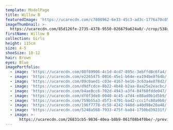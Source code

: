 ```yaml
---
template: ModelPage
title: Willow B
featuredImage: 'https://ucarecdn.com/c7808962-6e33-45c3-ad3c-1776a70c0525/'
imageThumbnail: >-
  https://ucarecdn.com/85d126fe-2735-4378-9550-026679a624a0/-/crop/538x688/443,0/-/preview/
firstName: Willow B
collection: Girls
height: 115cm
size: 4-5
shoeSize: 10-12
hair: Brown
eyes: Blue
imagePortfolio:
  - image: 'https://ucarecdn.com/08f89906-4c1d-4cd7-895c-3ebffd8c6fa4/'
  - image: 'https://ucarecdn.com/e2265475-0016-45e1-b64e-ea194be8f64b/'
  - image: 'https://ucarecdn.com/09c0aed1-c03e-4167-be16-3c63a4e878d2/'
  - image: 'https://ucarecdn.com/d9dfcdce-8b22-4b48-b2aa-8aa25e2eacbc/'
  - image: 'https://ucarecdn.com/b4ae8cc6-702d-4943-a3f4-84f60fdde047/'
  - image: 'https://ucarecdn.com/df0f3de8-0040-4c45-a7d4-e88ad0b1d5b9/'
  - image: 'https://ucarecdn.com/759b55a3-d5f3-4791-ba42-ccc1fc80a9b0/'
  - image: 'https://ucarecdn.com/196f7778-dc58-4242-940d-a40d98e20a48/'
  - image: 'https://ucarecdn.com/5248a568-7933-475f-ba84-1750bd39231f/'
  - image: >-
      https://ucarecdn.com/26831cb5-9836-40ea-b8b9-061f08b4f0be/-/preview/-/rotate/90/
---
```


